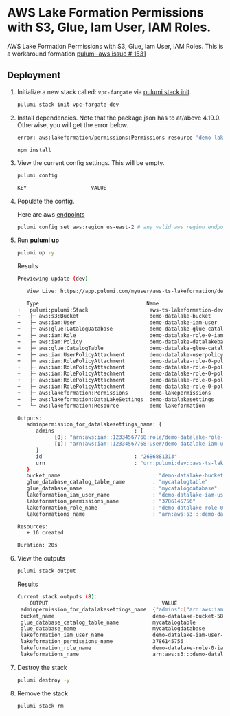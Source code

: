
# AWS Lake Formation Permissions with S3, Glue, Iam User, IAM Roles.

AWS Lake Formation Permissions with S3, Glue, Iam User, IAM Roles.  This is a workaround formation
[pulumi-aws issue # 1531](https://github.com/pulumi/pulumi-aws/issues/1531)

## Deployment

1. Initialize a new stack called: `vpc-fargate` via [pulumi stack init](https://www.pulumi.com/docs/reference/cli/pulumi_stack_init/).
      ```bash
      pulumi stack init vpc-fargate-dev
      ```
1. Install dependencies.  Note that the package.json has to at/above 4.19.0.  
    Otherwise, you will get the error below. 

     ```bash
     error: aws:lakeformation/permissions:Permissions resource 'demo-lakepermissions' has a problem: ExactlyOne: "table_with_columns": only one of `catalog_resource,data_location,database,table,table_with_columns` can be specified, but `catalog_resource,database` were specified.. Examine values at 'Permissions.TableWithColumns'.
     ```
   
     ```bash
     npm install
     ```

1. View the current config settings. This will be empty.
   ```bash
   pulumi config
   ```
   ```bash
   KEY                     VALUE
   ```

1. Populate the config.

   Here are aws [endpoints](https://docs.aws.amazon.com/general/latest/gr/rande.html)
   ```bash
   pulumi config set aws:region us-east-2 # any valid aws region endpoint

1.  Run **pulumi up**
  
      ```bash
      pulumi up -y
      ```

      Results
      ```bash
      Previewing update (dev)

         View Live: https://app.pulumi.com/myuser/aws-ts-lakeformation/dev/updates/1

         Type                                   Name                                 Status      
      +   pulumi:pulumi:Stack                    aws-ts-lakeformation-dev             created     
      +   ├─ aws:s3:Bucket                       demo-datalake-bucket                 created     
      +   ├─ aws:iam:User                        demo-datalake-iam-user               created     
      +   ├─ aws:glue:CatalogDatabase            demo-datalake-glue-catalog-database  created     
      +   ├─ aws:iam:Role                        demo-datalake-role-0-iamrole         created     
      +   ├─ aws:iam:Policy                      demo-datalake-datalakebasic-policy   created     
      +   ├─ aws:glue:CatalogTable               demo-datalake-glue-catalog-table     created     
      +   ├─ aws:iam:UserPolicyAttachment        demo-datalake-userpolicyattachment   created     
      +   ├─ aws:iam:RolePolicyAttachment        demo-datalake-role-0-policy-1        created     
      +   ├─ aws:iam:RolePolicyAttachment        demo-datalake-role-0-policy-3        created     
      +   ├─ aws:iam:RolePolicyAttachment        demo-datalake-role-0-policy-4        created     
      +   ├─ aws:iam:RolePolicyAttachment        demo-datalake-role-0-policy-0        created     
      +   ├─ aws:iam:RolePolicyAttachment        demo-datalake-role-0-policy-2        created     
      +   ├─ aws:lakeformation:Permissions       demo-lakepermissions                 created     
      +   ├─ aws:lakeformation:DataLakeSettings  demo-datalakesettings                created     
      +   └─ aws:lakeformation:Resource          demo-lakeformation                   created     
      
      Outputs:
         adminpermission_for_datalakesettings_name: {
            admins                          : [
                  [0]: "arn:aws:iam::12334567768:role/demo-datalake-role-0-iamrole-44583c9"
                  [1]: "arn:aws:iam::12334567768:user/demo-datalake-iam-user-0a334f2"
            ]
            id                              : "2686881313"
            urn                             : "urn:pulumi:dev::aws-ts-lakeformation::aws:lakeformation/dataLakeSettings:DataLakeSettings::demo-datalakesettings"
         }
         bucket_name                              : "demo-datalake-bucket-581d8c7"
         glue_database_catalog_table_name         : "mycatalogtable"
         glue_database_name                       : "mycatalogdatabase"
         lakeformation_iam_user_name              : "demo-datalake-iam-user-0a334f2"
         lakeformation_permissions_name           : "3786145756"
         lakeformation_role_name                  : "demo-datalake-role-0-iamrole-44583c9"
         lakeformations_name                      : "arn:aws:s3:::demo-datalake-bucket-581d8c7"

      Resources:
         + 16 created

      Duration: 20s
      ```

1. View the outputs
   ```bash
   pulumi stack output
   ```

   Results
   ```bash
   Current stack outputs (8):
       OUTPUT                                     VALUE
    adminpermission_for_datalakesettings_name  {"admins":["arn:aws:iam::12334567768:role/demo-datalake-role-0-iamrole-44583c9","arn:aws:iam::12334567768:user/demo-datalake-iam-user-0a334f2"],"createDatabaseDefaultPermissions":[],"createTableDefaultPermissions":[],"id":"2686881313","trustedResourceOwners":[],"urn":"urn:pulumi:dev::aws-ts-lakeformation::aws:lakeformation/dataLakeSettings:DataLakeSettings::demo-datalakesettings"}
    bucket_name                                demo-datalake-bucket-581d8c7
    glue_database_catalog_table_name           mycatalogtable
    glue_database_name                         mycatalogdatabase
    lakeformation_iam_user_name                demo-datalake-iam-user-0a334f2
    lakeformation_permissions_name             3786145756
    lakeformation_role_name                    demo-datalake-role-0-iamrole-44583c9
    lakeformations_name                        arn:aws:s3:::demo-datalake-bucket-581d8c7
   ```

1. Destroy the stack

    ```bash
    pulumi destroy -y
    ```

1. Remove the stack
   ```bash
   pulumi stack rm
   ```
